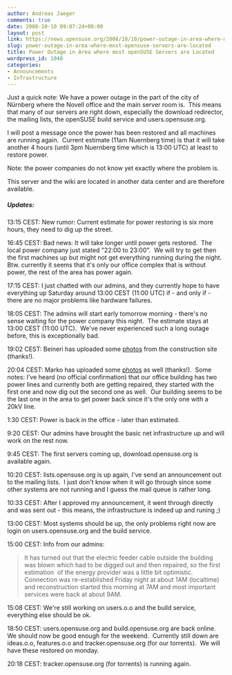 ```yaml
---
author: Andreas Jaeger
comments: true
date: 2008-10-10 09:07:24+00:00
layout: post
link: https://news.opensuse.org/2008/10/10/power-outage-in-area-where-most-opensuse-servers-are-located/
slug: power-outage-in-area-where-most-opensuse-servers-are-located
title: Power Outage in Area where most openSUSE Servers are Located
wordpress_id: 1040
categories:
- Announcements
- Infrastructure
---
```


Just a quick note: We have a power outage in the part of the city of Nürnberg where the Novell office and the main server room is.  This means that many of our servers are right down, especially the download redirector, the mailing lists, the openSUSE build service and users.opensuse.org.

I will post a message once the power has been restored and all machines are running again.  Current estimate (11am Nuernberg time) is that it will take another 4 hours (until 3pm Nuernberg time which is 13:00 UTC) at least to restore power.

Note: the power companies do not know yet exactly where the problem is.

This server and the wiki are located in another data center and are therefore available.


##### Updates:


13:15 CEST: New rumor: Current estimate for power restoring is six more hours, they need to dig up the street.

16:45 CEST: Bad news: It will take longer until power gets restored.  The local power company just stated "22:00 to 23:00".  We will try to get then the first machines up but might not get everything running during the night.  Btw. currently it seems that it's only our office complex that is without power, the rest of the area has power again.

17:15 CEST: I just chatted with our admins, and they currently hope to have everything up Saturday around 13:00 CEST (11:00 UTC) if - and only if - there are no major problems like hardware failures.

18:05 CEST: The admins will start early tomorrow morning - there's no sense waiting for the power company this night.  The estimate stays at 13:00 CEST (11:00 UTC).  We've never experienced such a long outage before, this is exceptionally bad.

19:02 CEST: Beineri has uploaded some [photos](http://developer.kde.org/~binner/power-blackout/) from the construction site (thanks!).

20:04 CEST: Marko has uploaded some [photos](http://www.flickr.com/photos/mjung/sets/72157607907568938) as well (thanks!).  Some notes: I've heard (no official confirmation) that our office building has two power lines and currently both are getting repaired, they started with the first one and now dig out the second one as well.  Our building seems to be the last one in the area to get power back since it's the only one with a 20kV line.

1:30 CEST: Power is back in the office - later than estimated.

9:20 CEST: Our admins have brought the basic net infrastructure up and will work on the rest now.

9:45 CEST: The first servers coming up, download.opensuse.org is available again.

10:20 CEST: lists.opensuse.org is up again, I've send an announcement out to the mailing lists.  I just don't know when it will go through since some other systems are not running and I guess the mail queue is rather long.

10:33 CEST: After I approved my announcement, it went through directly and was sent out - this means, the infrastructure is indeed up and runing ;)

13:00 CEST: Most systems should be up, the only problems right now are login on users.opensuse.org and the build service.

15:00 CEST: Info from our admins:


<blockquote>It has turned out that the electric feeder cable outside the building was blown which had to be digged out and then repaired, so the first estimation  of the energy provider was a little bit optimistic. Connection was re-established Friday night at about 1AM (localtime) and reconstruction started this morning at 7AM and most important services were back at about 9AM.</blockquote>


15:08 CEST: We're still working on users.o.o and the build service, everything else should be ok.

18:50 CEST: users.opensuse.org and build.opensuse.org are back online.  We should now be good enough for the weekend.  Currently still down are ideas.o.o, features.o.o and tracker.opensuse.org (for our torrents).  We will have these restored on monday.

20:18 CEST: tracker.opensuse.org (for torrents) is running again.
